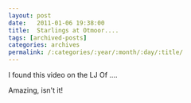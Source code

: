 ```yaml
---
layout: post
date:	2011-01-06 19:38:00
title:  Starlings at Otmoor....
tags: [archived-posts]
categories: archives
permalink: /:categories/:year/:month/:day/:title/
---
```

I found this video on the LJ Of <lj user="asakiyume">....

<lj-embed id="605"/>


Amazing, isn't it!
